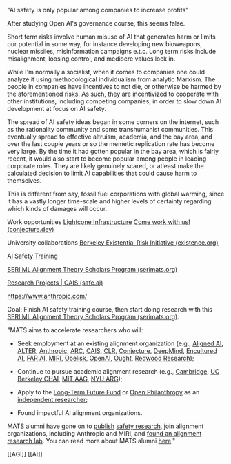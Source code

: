 

"AI safety is only popular among companies to increase profits"

After studying Open AI's governance course, this seems false. 

Short term risks involve human misuse of AI that generates harm or limits our potential in some way, for instance developing new bioweapons, nuclear missiles, misinformation campaigns e.t.c. Long term risks include misalignment, loosing control, and mediocre values lock in. 

While I'm normally a socialist, when it comes to companies one could analyze it using methodological individualism from analytic Marxism. The people in companies have incentives to not die, or otherwise be harmed by the aforementioned risks. As such, they are incentivized to cooperate with other institutions, including competing companies, in order to slow down AI development at focus on AI safety. 

The spread of AI safety ideas began in some corners on the internet, such as the rationality community and some transhumanist communities. This eventually spread to effective altruism, academia, and the bay area, and over the last couple years or so the memetic replication rate has become very large. By the time it had gotten popular in the bay area, which is fairly recent, it would also start to become popular among people in leading corporate roles. They are likely genuinely scared, or atleast make the calculated decision to limit AI capabilities that could cause harm to themselves. 

This is different from say, fossil fuel corporations with global warming, since it has a vastly longer time-scale and higher levels of certainty regarding which kinds of damages will occur.  




Work opportunities 
[Lightcone Infrastructure](https://www.lightconeinfrastructure.com/)
[Come work with us! (conjecture.dev)](https://www.conjecture.dev/career/)


University collaborations [Berkeley Existential Risk Initiative (existence.org)](https://existence.org/)



[AI Safety Training](https://aisafety.training/)

[SERI ML Alignment Theory Scholars Program (serimats.org)](https://www.serimats.org/)

[Research Projects | CAIS (safe.ai)](https://www.safe.ai/research#technical-ml-research)

https://www.anthropic.com/



Goal: Finish AI safety training course, then start doing research with this [SERI ML Alignment Theory Scholars Program (serimats.org)](https://www.serimats.org/). 

"MATS aims to accelerate researchers who will:

- Seek employment at an existing alignment organization (e.g., [Aligned AI](https://buildaligned.ai/), [ALTER](https://alter.org.il/), [Anthropic](https://www.anthropic.com/), [ARC](https://alignmentresearchcenter.org/), [CAIS](https://safe.ai/), [CLR](https://longtermrisk.org/), [Conjecture](https://www.conjecture.dev/), [DeepMind](https://www.deepmind.com/), [Encultured AI](https://www.encultured.ai/), [FAR AI](https://alignmentfund.org/), [MIRI](https://intelligence.org/), [Obelisk](https://astera.org/obelisk/), [OpenAI](https://openai.com/), [Ought](https://ought.org/), [Redwood Research](https://www.redwoodresearch.org/));
    
- Continue to pursue academic alignment research (e.g., [Cambridge](https://www.davidscottkrueger.com/), [UC Berkeley CHAI](https://humancompatible.ai/), [MIT AAG](https://algorithmicalignment.csail.mit.edu/), [NYU ARG](https://wp.nyu.edu/arg/));
    
- Apply to the [Long-Term Future Fund](https://funds.effectivealtruism.org/funds/far-future) or [Open Philanthropy](https://www.openphilanthropy.org/how-to-apply-for-funding/) as an [independent researcher](https://www.alignmentforum.org/posts/P3Yt66Wh5g7SbkKuT/how-to-get-into-independent-research-on-alignment-agency);
    
- Found impactful AI alignment organizations.
    

MATS alumni have gone on to [publish](https://arxiv.org/abs/2302.00805) [safety research](https://arxiv.org/abs/2302.03025), join alignment organizations, including Anthropic and MIRI, and [found an alignment research lab](https://www.lesswrong.com/posts/Q44QjdtKtSoqRKgRe/introducing-leap-labs-an-ai-interpretability-startup). You can read more about MATS alumni [here](https://www.serimats.org/alumni)."



[[AGI]] [[AI]]